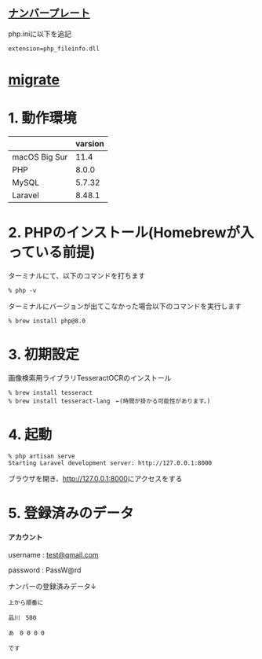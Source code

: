 ## [ナンバープレート](https://www.airia.or.jp/info/number/01.html)

php.iniに以下を追記
```
extension=php_fileinfo.dll
```

# [migrate](https://qiita.com/manbolila/items/c19735438affefbfbe69)

# 1. 動作環境

||varsion|
|-|-|
|macOS Big Sur | 11.4 |
|PHP | 8.0.0 |
|MySQL | 5.7.32 |
|Laravel | 8.48.1 |

# 2. PHPのインストール(Homebrewが入っている前提)

ターミナルにて、以下のコマンドを打ちます

```% php -v ```

ターミナルにバージョンが出てこなかった場合以下のコマンドを実行します

```% brew install php@8.0```

# 3. 初期設定

画像検索用ライブラリTesseractOCRのインストール

```
% brew install tesseract 
% brew install tesseract-lang　←(時間が掛かる可能性があります。)
```

# 4. 起動

```
% php artisan serve 
Starting Laravel development server: http://127.0.0.1:8000
```
ブラウザを開き、<a href="http://127.0.0.1:8000">http://127.0.0.1:8000</a>にアクセスをする

# 5. 登録済みのデータ

#### アカウント

username : test@qmail.com

password : PassW@rd

ナンバーの登録済みデータ↓
``` 
上から順番に

品川　500

あ　0 0 0 0

です
```